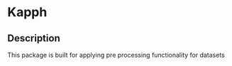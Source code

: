 # Kapph

## Description
This package is built for applying pre processing functionality for datasets
